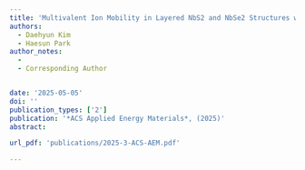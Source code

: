 ```yaml
---
title: 'Multivalent Ion Mobility in Layered NbS2 and NbSe2 Structures with Trigonal Prismatic Transition Metal Coordination'
authors:
  - Daehyun Kim
  - Haesun Park
author_notes:
  - 
  - Corresponding Author


date: '2025-05-05'
doi: ''
publication_types: ['2']
publication: '*ACS Applied Energy Materials*, (2025)'
abstract: 

url_pdf: 'publications/2025-3-ACS-AEM.pdf'

---
```



<!--- Supplementary notes can be added here, including [code and math](https://wowchemy.com/docs/content/writing-markdown-latex/). --->